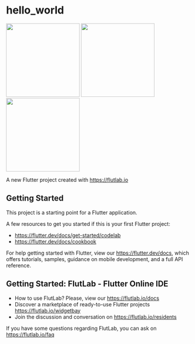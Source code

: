 # hello_world
<div>
  <img src="https://user-images.githubusercontent.com/74118346/215700288-f64b2a66-c86e-448d-927e-49d332e459e4.png" width = 200>
  <img src="https://user-images.githubusercontent.com/74118346/215700426-cae756e5-34ab-40b1-aab3-5c94cf8d5c9a.png" width = 200>
  <img src="https://user-images.githubusercontent.com/74118346/215700553-3ab53675-70cb-4ff0-979a-d684a1883be6.png" width = 200>
</div>

A new Flutter project created with https://flutlab.io

## Getting Started

This project is a starting point for a Flutter application.

A few resources to get you started if this is your first Flutter project:

- https://flutter.dev/docs/get-started/codelab
- https://flutter.dev/docs/cookbook

For help getting started with Flutter, view our
https://flutter.dev/docs, which offers tutorials,
samples, guidance on mobile development, and a full API reference.

## Getting Started: FlutLab - Flutter Online IDE

- How to use FlutLab? Please, view our https://flutlab.io/docs
- Discover a marketplace of ready-to-use Flutter projects https://flutlab.io/widgetbay
- Join the discussion and conversation on https://flutlab.io/residents

If you have some questions regarding FlutLab, you can ask on https://flutlab.io/faq
